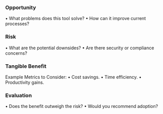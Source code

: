 ### Opportunity
 • What problems does this tool solve?
 • How can it improve current processes?


### Risk
 • What are the potential downsides?
 • Are there security or compliance concerns?




### Tangible Benefit
Example Metrics to Consider:
 • Cost savings.
 • Time efficiency.
 • Productivity gains.


### Evaluation
 • Does the benefit outweigh the risk?
 • Would you recommend adoption?